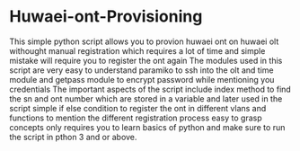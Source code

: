 # Huwaei-ont-Provisioning
This simple python script allows you to provion huwaei ont on huwaei olt withought manual registration which requires a lot of time and simple mistake will require you to register the ont again 
The modules used in this script are very easy to understand paramiko to ssh into the olt and time module and getpass module to encrypt password while mentioning you credentials
The important aspects of the script include index method to find the sn and ont number which are stored in a variable and later used in the script 
simple if else condition to register the ont in different vlans and functions to mention the different registration process
easy to grasp concepts only requires you to learn basics of python and make sure to run the script in pthon 3 and or above.










